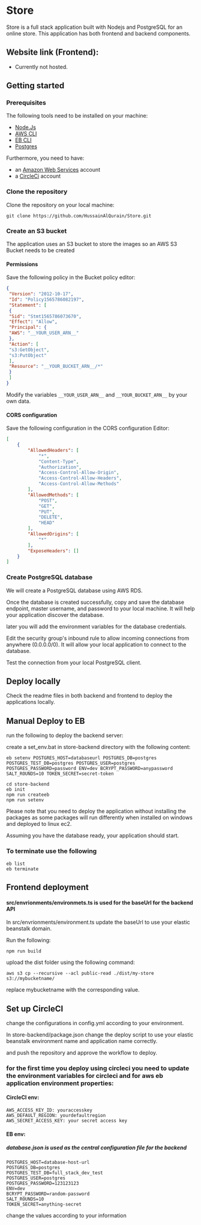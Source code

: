 # Store

Store is a full stack application built with Nodejs and PostgreSQL for an online store. This application has both frontend and backend components.

## Website link (Frontend):
- Currently not hosted.


## Getting started

### Prerequisites
The following tools need to be installed on your machine:

- [Node.Js](https://nodejs.org/en)
- [AWS CLI](https://aws.amazon.com/cli/)
- [EB CLI](https://github.com/aws/aws-elastic-beanstalk-cli-setup)
- [Postgres](https://www.postgresql.org/)

Furthermore, you need to have:
- an [Amazon Web Services](https://console.aws.amazon.com) account
- a [CircleCi](https://circleci.com/) account


### Clone the repository

Clone the repository on your local machine:

```
git clone https://github.com/HussainAlQurain/Store.git
```

### Create an S3 bucket

The application uses an S3 bucket to store the images so an AWS S3 Bucket needs to be created

#### Permissions

Save the following policy in the Bucket policy editor:

```JSON
{
 "Version": "2012-10-17",
 "Id": "Policy1565786082197",
 "Statement": [
 {
 "Sid": "Stmt1565786073670",
 "Effect": "Allow",
 "Principal": {
 "AWS": "__YOUR_USER_ARN__"
 },
 "Action": [
 "s3:GetObject",
 "s3:PutObject"
 ],
 "Resource": "__YOUR_BUCKET_ARN__/*"
 }
 ]
}
```
Modify the variables `__YOUR_USER_ARN__` and `__YOUR_BUCKET_ARN__` by your own data.

#### CORS configuration

Save the following configuration in the CORS configuration Editor:

```JSON
[
    {
        "AllowedHeaders": [
            "*",
            "Content-Type",
            "Authorization",
            "Access-Control-Allow-Origin",
            "Access-Control-Allow-Headers",
            "Access-Control-Allow-Methods"
        ],
        "AllowedMethods": [
            "POST",
            "GET",
            "PUT",
            "DELETE",
            "HEAD"
        ],
        "AllowedOrigins": [
            "*"
        ],
        "ExposeHeaders": []
    }
]
```

### Create PostgreSQL database

We will create a PostgreSQL database using AWS RDS.

Once the database is created successfully, copy and save the database endpoint, master username, and password to your local machine. It will help your application discover the database.

later you will add the environment variables for the database credentials.

Edit the security group's inbound rule to allow incoming connections from anywhere (0.0.0.0/0). It will allow your local application to connect to the database.

Test the connection from your local PostgreSQL client.

## Deploy locally

Check the readme files in both backend and frontend to deploy the applications locally.


## Manual Deploy to EB

run the following to deploy the backend server:

create a set_env.bat in store-backend directory with the following content:

```
eb setenv POSTGRES_HOST=databaseurl POSTGRES_DB=postgres POSTGRES_TEST_DB=postgres POSTGRES_USER=postgres POSTGRES_PASSWORD=password ENV=dev BCRYPT_PASSWORD=anypassword SALT_ROUNDS=10 TOKEN_SECRET=secret-token
```

```
cd store-backend
eb init
npm run createeb
npm run setenv
```

Please note that you need to deploy the application without installing the packages as some packages will run differently when installed on windows and deployed to linux ec2.

Assuming you have the database ready, your application should start.

### To terminate use the following
```
eb list
eb terminate
```

## Frontend deployment

#### src/envrionments/environmets.ts is used for the baseUrl for the backend API

In src/envrionments/environment.ts update the baseUrl to use your elastic beanstalk domain.

Run the following:

```
npm run build
```

upload the dist folder using the following command:

```
aws s3 cp --recursive --acl public-read ./dist/my-store s3://mybucketname/
```

replace mybucketname with the corresponding value.

## Set up CircleCI

change the configurations in config.yml according to your environment.

In store-backend/package.json change the deploy script to use your elastic beanstalk environment name and application name correctly.

and push the repository and approve the workflow to deploy.

### for the first time you deploy using circleci you need to update the environment variables for circleci and for aws eb application environment properties:

#### CircleCI env:

```
AWS_ACCESS_KEY_ID: youraccesskey
AWS_DEFAULT_REGION: yourdefaultregion
AWS_SECRET_ACCESS_KEY: your secret access key
```
#### EB env:

##### database.json is used as the central configuration file for the backend

```
POSTGRES_HOST=database-host-url
POSTGRES_DB=postgres
POSTGRES_TEST_DB=full_stack_dev_test
POSTGRES_USER=postgres
POSTGRES_PASSWORD=123123123
ENV=dev
BCRYPT_PASSWORD=random-password
SALT_ROUNDS=10
TOKEN_SECRET=anything-secret
```

change the values according to your information

